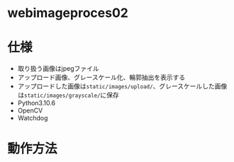 # webimageproces02

# 仕様
- 取り扱う画像はjpegファイル
- アップロード画像、グレースケール化、輪郭抽出を表示する
- アップロードした画像は`static/images/upload/`、グレースケールした画像は`static/images/grayscale/`に保存
- Python3.10.6
- OpenCV
- Watchdog

# 動作方法
